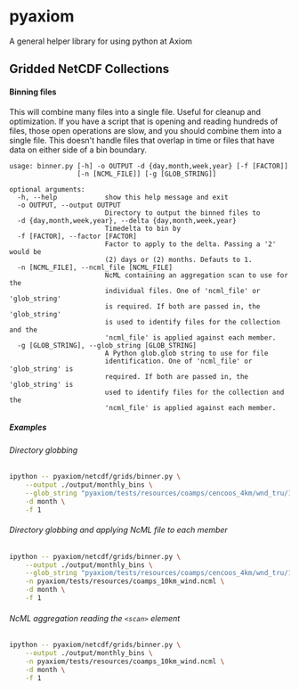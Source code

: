 # pyaxiom

A general helper library for using python at Axiom


## Gridded NetCDF Collections

#### Binning files

This will combine many files into a single file.  Useful for cleanup and optimization.
If you have a script that is opening and reading hundreds of files, those open operations
are slow, and you should combine them into a single file.  This doesn't handle files that
overlap in time or files that have data on either side of a bin boundary.

```
usage: binner.py [-h] -o OUTPUT -d {day,month,week,year} [-f [FACTOR]]
                 [-n [NCML_FILE]] [-g [GLOB_STRING]]

optional arguments:
  -h, --help            show this help message and exit
  -o OUTPUT, --output OUTPUT
                        Directory to output the binned files to
  -d {day,month,week,year}, --delta {day,month,week,year}
                        Timedelta to bin by
  -f [FACTOR], --factor [FACTOR]
                        Factor to apply to the delta. Passing a '2' would be
                        (2) days or (2) months. Defauts to 1.
  -n [NCML_FILE], --ncml_file [NCML_FILE]
                        NcML containing an aggregation scan to use for the
                        individual files. One of 'ncml_file' or 'glob_string'
                        is required. If both are passed in, the 'glob_string'
                        is used to identify files for the collection and the
                        'ncml_file' is applied against each member.
  -g [GLOB_STRING], --glob_string [GLOB_STRING]
                        A Python glob.glob string to use for file
                        identification. One of 'ncml_file' or 'glob_string' is
                        required. If both are passed in, the 'glob_string' is
                        used to identify files for the collection and the
                        'ncml_file' is applied against each member.
```

##### Examples

###### Directory globbing
```bash
ipython -- pyaxiom/netcdf/grids/binner.py \
    --output ./output/monthly_bins \
    --glob_string "pyaxiom/tests/resources/coamps/cencoos_4km/wnd_tru/10m/*.nc" \
    -d month \
    -f 1
```

###### Directory globbing and applying NcML file to each member
```bash
ipython -- pyaxiom/netcdf/grids/binner.py \
    --output ./output/monthly_bins \
    --glob_string "pyaxiom/tests/resources/coamps/cencoos_4km/wnd_tru/10m/*.nc" \
    -n pyaxiom/tests/resources/coamps_10km_wind.ncml \
    -d month \
    -f 1
```

###### NcML aggregation reading the `<scan>` element

```bash
ipython -- pyaxiom/netcdf/grids/binner.py \
    --output ./output/monthly_bins \
    -n pyaxiom/tests/resources/coamps_10km_wind.ncml \
    -d month \
    -f 1
```

